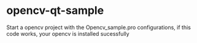# opencv-qt-sample
Start a opencv project with the Opencv_sample.pro configurations, if this code works, your opencv is installed sucessfully
